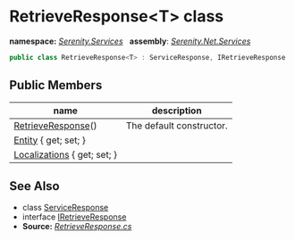 # RetrieveResponse&lt;T&gt; class
**namespace:** *[Serenity.Services](../README.md#serenity.services-namespace)*   **assembly**: *[Serenity.Net.Services](../README.md)*

```csharp
public class RetrieveResponse<T> : ServiceResponse, IRetrieveResponse
```

## Public Members

| name | description |
| --- | --- |
| [RetrieveResponse](RetrieveResponse-1/RetrieveResponse.md)() | The default constructor. |
| [Entity](RetrieveResponse-1/Entity.md) { get; set; } |  |
| [Localizations](RetrieveResponse-1/Localizations.md) { get; set; } |  |

## See Also

* class [ServiceResponse](ServiceResponse.md)
* interface [IRetrieveResponse](IRetrieveResponse.md)
* **Source:** *[RetrieveResponse.cs](https://github.com/serenity-is/Serenity/blob/master/src/Serenity.Net.Services/Models/RetrieveResponse.cs)*